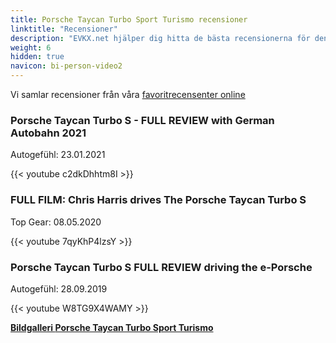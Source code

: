 ```yaml
---
title: Porsche Taycan Turbo Sport Turismo recensioner
linktitle: "Recensioner"
description: "EVKX.net hjälper dig hitta de bästa recensionerna för denna modell."
weight: 6
hidden: true
navicon: bi-person-video2
---
```

Vi samlar recensioner från våra [favoritrecensenter online](../../../../../guides/evreviewers/)

<div class="container text-center shadow p-2 pe-4 mb-5 bg-body-tertiary rounded border">
<h3>Porsche Taycan Turbo S - FULL REVIEW with German Autobahn 2021</h3>
<p>Autogefühl: 23.01.2021</p>

{{< youtube c2dkDhhtm8I >}}

</div>
<div class="container text-center shadow p-2 pe-4 mb-5 bg-body-tertiary rounded border">
<h3>FULL FILM: Chris Harris drives The Porsche Taycan Turbo S</h3>
<p>Top Gear: 08.05.2020</p>

{{< youtube 7qyKhP4lzsY >}}

</div>
<div class="container text-center shadow p-2 pe-4 mb-5 bg-body-tertiary rounded border">
<h3>Porsche Taycan Turbo S FULL REVIEW driving the e-Porsche</h3>
<p>Autogefühl: 28.09.2019</p>

{{< youtube W8TG9X4WAMY >}}

</div>
<div class="mt-3 mb-3">
<a href="../gallery/" class="text-decoration-none text-black">
<strong><i class="bi-arrow-left"></i>Bildgalleri  </strong>
</a>
<a href="../" class="text-decoration-none text-black float-end">
<strong>Porsche Taycan Turbo Sport Turismo <i class="bi-arrow-right"></i></strong>
</a>
</div>
